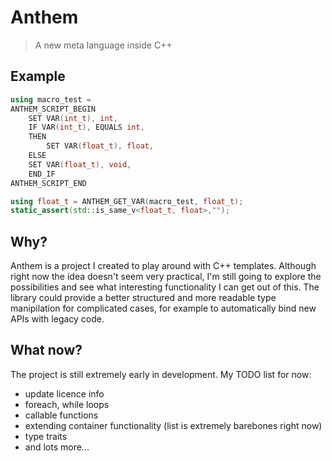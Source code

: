 # Anthem
>A new meta language inside C++
## Example
```cpp
using macro_test =
ANTHEM_SCRIPT_BEGIN
    SET VAR(int_t), int,
    IF VAR(int_t), EQUALS int,
    THEN
        SET VAR(float_t), float,
    ELSE
	SET VAR(float_t), void,
    END_IF
ANTHEM_SCRIPT_END

using float_t = ANTHEM_GET_VAR(macro_test, float_t);
static_assert(std::is_same_v<float_t, float>,"");
```
## Why?
Anthem is a project I created to play around with C++ templates. Although right now the idea doesn't seem very practical, I'm still going to explore the possibilities and see what interesting functionality I can get out of this. The library could provide a better structured and more readable type manipilation for complicated cases, for example to automatically bind new APIs with legacy code.
## What now?
The project is still extremely early in development.
My TODO list for now:
- update licence info
- foreach, while loops
- callable functions
- extending container functionality (list is extremely barebones right now)
- type traits
- and lots more...
